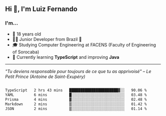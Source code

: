 <h2>Hi 👋, I'm Luiz Fernando</h2>

### I'm...
* 🤟 18 years old
* 👨‍💻 Junior Developer from Brazil 💚
* 🎓 Studying Computer Engineering at FACENS (Faculty of Engineering of Sorocaba)
* 🔭 Currently learning **TypeScript** and improving **Java**

---

_"Tu deviens responsable pour toujours de ce que tu as apprivoisé" – Le Petit Prince (Antoine de Saint-Exupéry)_

##

<!--START_SECTION:waka-->

```txt
TypeScript   2 hrs 43 mins   ██████████████████████▓░░   90.06 %
YAML         6 mins          █░░░░░░░░░░░░░░░░░░░░░░░░   03.48 %
Prisma       4 mins          ▓░░░░░░░░░░░░░░░░░░░░░░░░   02.48 %
Markdown     2 mins          ▒░░░░░░░░░░░░░░░░░░░░░░░░   01.42 %
JSON         2 mins          ▒░░░░░░░░░░░░░░░░░░░░░░░░   01.14 %
```

<!--END_SECTION:waka-->
